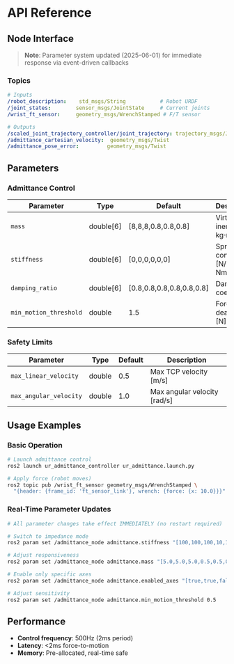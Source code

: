# API Reference

## Node Interface

> **Note**: Parameter system updated (2025-06-01) for immediate response via event-driven callbacks

### Topics
```yaml
# Inputs
/robot_description:    std_msgs/String           # Robot URDF
/joint_states:        sensor_msgs/JointState     # Current joints  
/wrist_ft_sensor:     geometry_msgs/WrenchStamped # F/T sensor

# Outputs
/scaled_joint_trajectory_controller/joint_trajectory: trajectory_msgs/JointTrajectory
/admittance_cartesian_velocity:  geometry_msgs/Twist
/admittance_pose_error:         geometry_msgs/Twist
```

## Parameters

### Admittance Control
| Parameter | Type | Default | Description |
|-----------|------|---------|-------------|
| `mass` | double[6] | [8,8,8,0.8,0.8,0.8] | Virtual inertia [kg, kg⋅m²] |
| `stiffness` | double[6] | [0,0,0,0,0,0] | Spring constants [N/m, Nm/rad] |
| `damping_ratio` | double[6] | [0.8,0.8,0.8,0.8,0.8,0.8] | Damping coefficients |
| `min_motion_threshold` | double | 1.5 | Force deadband [N] |

### Safety Limits
| Parameter | Type | Default | Description |
|-----------|------|---------|-------------|
| `max_linear_velocity` | double | 0.5 | Max TCP velocity [m/s] |
| `max_angular_velocity` | double | 1.0 | Max angular velocity [rad/s] |

## Usage Examples

### Basic Operation
```bash
# Launch admittance control
ros2 launch ur_admittance_controller ur_admittance.launch.py

# Apply force (robot moves)
ros2 topic pub /wrist_ft_sensor geometry_msgs/WrenchStamped \
  "{header: {frame_id: 'ft_sensor_link'}, wrench: {force: {x: 10.0}}}" --once
```

### Real-Time Parameter Updates
```bash
# All parameter changes take effect IMMEDIATELY (no restart required)

# Switch to impedance mode
ros2 param set /admittance_node admittance.stiffness "[100,100,100,10,10,10]"

# Adjust responsiveness
ros2 param set /admittance_node admittance.mass "[5.0,5.0,5.0,0.5,0.5,0.5]"

# Enable only specific axes
ros2 param set /admittance_node admittance.enabled_axes "[true,true,false,false,false,true]"

# Adjust sensitivity
ros2 param set /admittance_node admittance.min_motion_threshold 0.5
```

## Performance
- **Control frequency**: 500Hz (2ms period)
- **Latency**: <2ms force-to-motion
- **Memory**: Pre-allocated, real-time safe